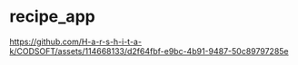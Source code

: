 # recipe_app

https://github.com/H-a-r-s-h-i-t-a-k/CODSOFT/assets/114668133/d2f64fbf-e9bc-4b91-9487-50c89797285e
